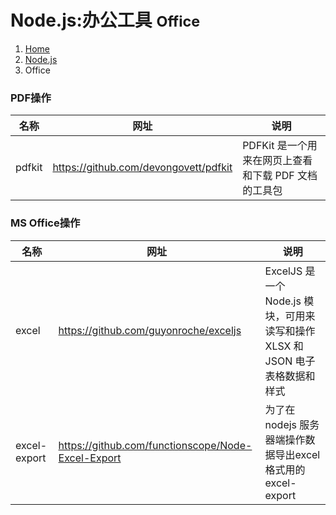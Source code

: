 # Node.js:办公工具 <small>Office</small>

<ol class="breadcrumb"><li><a href="/">Home</a></li><li><a href="/server/nodejs/overview.md">Node.js</a></li><li class="active">Office</li></ol>

### PDF操作
|名称|网址|说明|
|------|------|------|
|pdfkit|https://github.com/devongovett/pdfkit|PDFKit 是一个用来在网页上查看和下载 PDF 文档的工具包|

### MS Office操作
|名称|网址|说明|
|------|------|------|
|excel|https://github.com/guyonroche/exceljs|ExcelJS 是一个 Node.js 模块，可用来读写和操作 XLSX 和 JSON 电子表格数据和样式|
|excel-export|https://github.com/functionscope/Node-Excel-Export|为了在nodejs 服务器端操作数据导出excel 格式用的excel-export|


